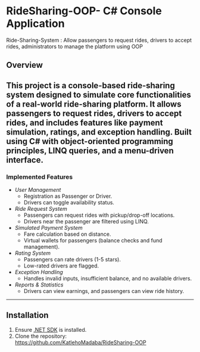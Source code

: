 # RideSharing-OOP- C# Console Application
Ride-Sharing-System : Allow passengers to request rides, drivers to accept rides, administrators to manage the platform using OOP 

## Overview
This project is a console-based ride-sharing system designed to simulate core functionalities of a real-world ride-sharing platform. It allows passengers to request rides, drivers to accept rides, and includes features like payment simulation, ratings, and exception handling. Built using C# with object-oriented programming principles, LINQ queries, and a menu-driven interface.
---
### Implemented Features
- *User Management*  
  - Registration as Passenger or Driver.  
  - Drivers can toggle availability status.  
- *Ride Request System*  
  - Passengers can request rides with pickup/drop-off locations.  
  - Drivers near the passenger are filtered using LINQ.  
- *Simulated Payment System*  
  - Fare calculation based on distance.  
  - Virtual wallets for passengers (balance checks and fund management).  
- *Rating System*  
  - Passengers can rate drivers (1-5 stars).  
  - Low-rated drivers are flagged.  
- *Exception Handling*  
  - Handles invalid inputs, insufficient balance, and no available drivers.  
- *Reports & Statistics*  
  - Drivers can view earnings, and passengers can view ride history.  

---

## Installation
1. Ensure [.NET SDK](https://dotnet.microsoft.com/download) is installed.  
2. Clone the repository:  
   https://github.com/KatlehoMadaba/RideSharing-OOP

